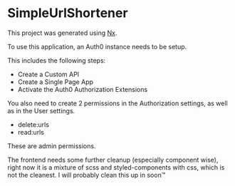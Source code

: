# SimpleUrlShortener

This project was generated using [Nx](https://nx.dev).

To use this application, an Auth0 instance needs to be setup.

This includes the following steps:

- Create a Custom API
- Create a Single Page App
- Activate the Auth0 Authorization Extensions

You also need to create 2 permissions in the Authorization settings, as well as in the User settings.

- delete:urls
- read:urls

These are admin permissions.

The frontend needs some further cleanup (especially component wise), right now it is a mixture of scss and styled-components with css, which is not the cleanest. I will probably clean this up in soon™
